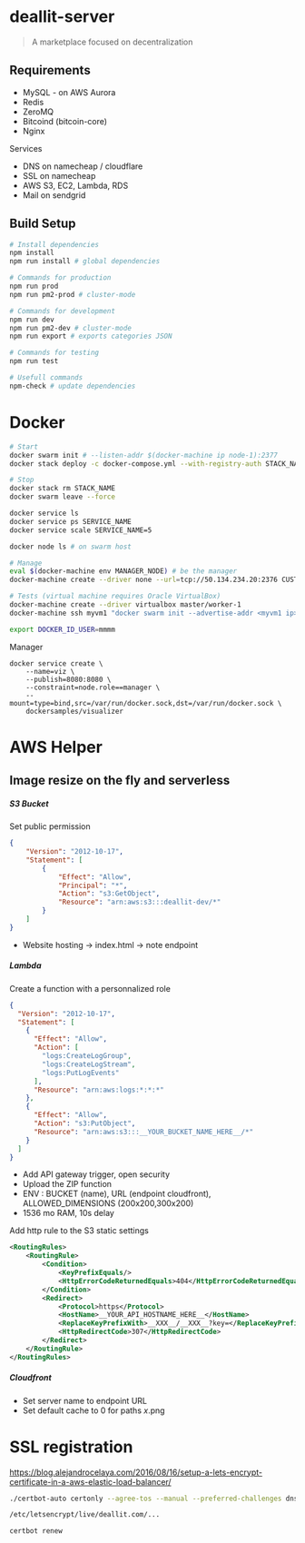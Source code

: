 # deallit-server

> A marketplace focused on decentralization

## Requirements
- MySQL - on AWS Aurora
- Redis
- ZeroMQ
- Bitcoind (bitcoin-core)
- Nginx

Services
- DNS on namecheap / cloudflare
- SSL on namecheap
- AWS S3, EC2, Lambda, RDS
- Mail on sendgrid

## Build Setup

``` bash
# Install dependencies
npm install
npm run install # global dependencies

# Commands for production
npm run prod
npm run pm2-prod # cluster-mode

# Commands for development
npm run dev
npm run pm2-dev # cluster-mode
npm run export # exports categories JSON

# Commands for testing
npm run test

# Usefull commands
npm-check # update dependencies

```

# Docker
``` bash
# Start
docker swarm init # --listen-addr $(docker-machine ip node-1):2377
docker stack deploy -c docker-compose.yml --with-registry-auth STACK_NAME

# Stop
docker stack rm STACK_NAME
docker swarm leave --force

docker service ls
docker service ps SERVICE_NAME
docker service scale SERVICE_NAME=5

docker node ls # on swarm host

# Manage
eval $(docker-machine env MANAGER_NODE) # be the manager
docker-machine create --driver none --url=tcp://50.134.234.20:2376 CUSTOM_HW

# Tests (virtual machine requires Oracle VirtualBox)
docker-machine create --driver virtualbox master/worker-1
docker-machine ssh myvm1 "docker swarm init --advertise-addr <myvm1 ip>"

export DOCKER_ID_USER=mmmm
```
Manager
```
docker service create \
	--name=viz \
	--publish=8080:8080 \
	--constraint=node.role==manager \
	--mount=type=bind,src=/var/run/docker.sock,dst=/var/run/docker.sock \
	dockersamples/visualizer
```

# AWS Helper
## Image resize on the fly and serverless
##### S3 Bucket

Set public permission

``` JSON
{
    "Version": "2012-10-17",
    "Statement": [
        {
            "Effect": "Allow",
            "Principal": "*",
            "Action": "s3:GetObject",
            "Resource": "arn:aws:s3:::deallit-dev/*"
        }
    ]
}
```

- Website hosting -> index.html -> note endpoint

##### Lambda

Create a function with a personnalized role
``` JSON
{
  "Version": "2012-10-17",
  "Statement": [
    {
      "Effect": "Allow",
      "Action": [
        "logs:CreateLogGroup",
        "logs:CreateLogStream",
        "logs:PutLogEvents"
      ],
      "Resource": "arn:aws:logs:*:*:*"
    },
    {
      "Effect": "Allow",
      "Action": "s3:PutObject",
      "Resource": "arn:aws:s3:::__YOUR_BUCKET_NAME_HERE__/*"
    }
  ]
}
```

- Add API gateway trigger, open security
- Upload the ZIP function
- ENV : BUCKET (name), URL (endpoint cloudfront), ALLOWED_DIMENSIONS (200x200,300x200)
- 1536 mo RAM, 10s delay

Add http rule to the S3 static settings
``` XML
<RoutingRules>
    <RoutingRule>
        <Condition>
            <KeyPrefixEquals/>
            <HttpErrorCodeReturnedEquals>404</HttpErrorCodeReturnedEquals>
        </Condition>
        <Redirect>
            <Protocol>https</Protocol>
            <HostName>__YOUR_API_HOSTNAME_HERE__</HostName>
            <ReplaceKeyPrefixWith>__XXX__/__XXX__?key=</ReplaceKeyPrefixWith>
            <HttpRedirectCode>307</HttpRedirectCode>
        </Redirect>
    </RoutingRule>
</RoutingRules>
```
##### Cloudfront
- Set server name to endpoint URL
- Set default cache to 0 for paths *x*.png

# SSL registration
https://blog.alejandrocelaya.com/2016/08/16/setup-a-lets-encrypt-certificate-in-a-aws-elastic-load-balancer/
``` bash
./certbot-auto certonly --agree-tos --manual --preferred-challenges dns --server https://acme-v02.api.letsencrypt.org/directory -d "*.<your host>"

/etc/letsencrypt/live/deallit.com/...

certbot renew
```
